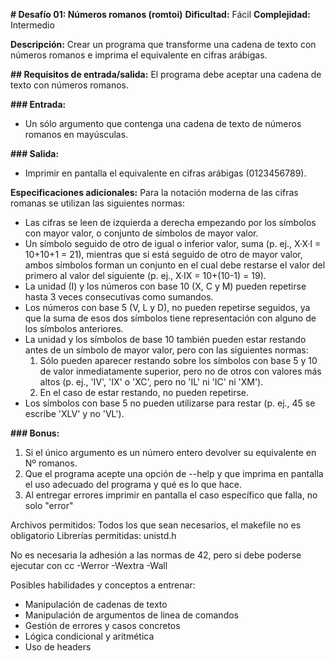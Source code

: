 **# Desafío 01: Números romanos (romtoi)**
**Dificultad:** Fácil
**Complejidad:** Intermedio

**Descripción:**
Crear un programa que transforme una cadena de texto con números romanos e imprima el equivalente en cifras arábigas.

**## Requisitos de entrada/salida:**
El programa debe aceptar una cadena de texto con números romanos.

**### Entrada:**
- Un sólo argumento que contenga una cadena de texto de números romanos en mayúsculas.

**### Salida:**
- Imprimir en pantalla el equivalente en cifras arábigas (0123456789).

**Especificaciones adicionales:**
Para la notación moderna de las cifras romanas se utilizan las siguientes normas:

- Las cifras se leen de izquierda a derecha empezando por los símbolos con mayor valor, o conjunto de símbolos de mayor valor.
- Un símbolo seguido de otro de igual o inferior valor, suma (p. ej., X·X·I = 10+10+1 = 21), mientras que si está seguido de otro de mayor valor, ambos símbolos forman un conjunto en el cual debe restarse el valor del primero al valor del siguiente (p. ej., X·IX = 10+(10-1) = 19).
- La unidad (I) y los números con base 10 (X, C y M) pueden repetirse hasta 3 veces consecutivas como sumandos.
- Los números con base 5 (V, L y D), no pueden repetirse seguidos, ya que la suma de esos dos símbolos tiene representación con alguno de los símbolos anteriores.
- La unidad y los símbolos de base 10 también pueden estar restando antes de un símbolo de mayor valor, pero con las siguientes normas:
  1) Sólo pueden aparecer restando sobre los símbolos con base 5 y 10 de valor inmediatamente superior, pero no de otros con valores más altos (p. ej., 'IV', 'IX' o 'XC', pero no 'IL' ni 'IC' ni 'XM').
  2) En el caso de estar restando, no pueden repetirse.
- Los símbolos con base 5 no pueden utilizarse para restar (p. ej., 45 se escribe 'XLV' y no 'VL').

**### Bonus:**
1) Si el único argumento es un número entero devolver su equivalente en Nº romanos.
2) Que el programa acepte una opción de --help y que imprima en pantalla el uso adecuado del programa y qué es lo que hace.
3) Al entregar errores imprimir en pantalla el caso específico que falla, no solo "error"

Archivos permitidos: Todos los que sean necesarios, el makefile no es obligatorio
Librerías permitidas: unistd.h

No es necesaria la adhesión a las normas de 42, pero si debe poderse ejecutar con cc -Werror -Wextra -Wall

Posibles habilidades y conceptos a entrenar:
- Manipulación de cadenas de texto
- Manipulación de argumentos de linea de comandos
- Gestión de errores y casos concretos
- Lógica condicional y aritmética
- Uso de headers
